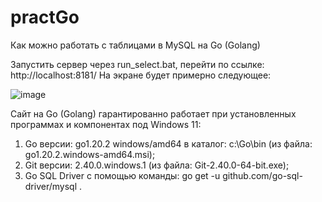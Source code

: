 # practGo
Как можно работать с таблицами в MySQL на Go (Golang)

Запустить сервер через run_select.bat, перейти по ссылке: http://localhost:8181/
На экране будет примерно следующее:

![image](https://github.com/caVenikk/practGo/assets/75475251/fb146595-d7a0-4057-9bb2-6923079df028)

Сайт на Go (Golang) гарантированно работает при установленных программах и компонентах под Windows 11:
1) Go версии: go1.20.2 windows/amd64 в каталог: c:\Go\bin (из файла: go1.20.2.windows-amd64.msi);
2) Git версии: 2.40.0.windows.1 (из файла: Git-2.40.0-64-bit.exe);
3) Go SQL Driver с помощью команды: go get -u github.com/go-sql-driver/mysql .
